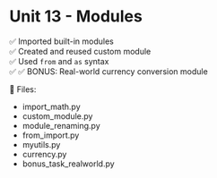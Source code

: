 # Unit 13 - Modules

✅ Imported built-in modules  
✅ Created and reused custom module  
✅ Used `from` and `as` syntax  
✅ ✅ BONUS: Real-world currency conversion module

📁 Files:
- import_math.py
- custom_module.py
- module_renaming.py
- from_import.py
- myutils.py
- currency.py
- bonus_task_realworld.py
